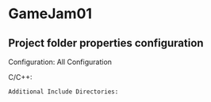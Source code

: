 # GameJam01

## Project folder properties configuration

Configuration: All Configuration

C/C++:

    Additional Include Directories: 








